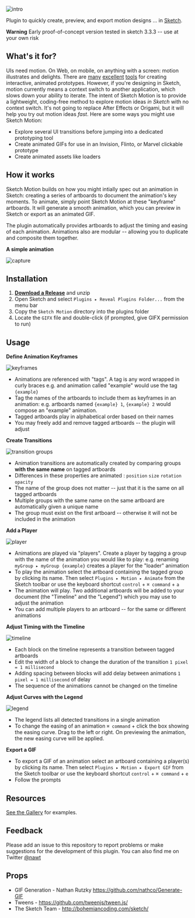![intro](http://nwallen.github.io/Sketch-Motion/static/Sketch-Motion-Intro.gif)

Plugin to quickly create, preview, and export motion designs ... in [Sketch](http://bohemiancoding.com/sketch/). 

**Warning**
Early proof-of-concept version tested in sketch 3.3.3 -- use at your own risk

## What's it for?
UIs need motion. On Web, on mobile, on anything with a screen: motion illustrates and delights. There are [many](https://facebook.github.io/origami/) [excellent](http://www.pixate.com/) [tools](http://framerjs.com/) for creating interactive, animated prototypes. However, if you're designing in Sketch, motion currently means a context switch to another application, which slows down your ability to iterate. The intent of Sketch Motion is to provide a lightweight, coding-free method to explore motion ideas *in Sketch* with no context switch. It's not going to replace After Effects or Origami, but it will help you try out motion ideas *fast*. Here are some ways you might use Sketch Motion:

- Explore several UI transitions before jumping into a dedicated prototyping tool
- Create animated GIFs for use in an Invision, Flinto, or Marvel clickable prototype
- Create animated assets like loaders

## How it works
Sketch Motion builds on how you might intially spec out an animation in Sketch: creating a series of artboards to document the animation's key moments. To animate, simply point Sketch Motion at these "keyframe" artboards. It will generate a smooth animation, which you can preview in Sketch or export as an animated GIF. 

The plugin automatically provides artboards to adjust the timing and easing of each animation. Animations also are modular -- allowing you to duplicate and composite them together.

**A simple animation**

![capture](http://nwallen.github.io/Sketch-Motion/static/quickUsageCapture.gif)

## Installation
1. **[Download a Release](https://github.com/nwallen/Sketch-Motion/releases)** and unzip
2. Open Sketch and select `Plugins ▸ Reveal Plugins Folder...` from the menu bar
3. Copy the `Sketch Motion` directory into the plugins folder
4. Locate the `GIFX` file and double-click (if prompted, give GIFX permission to run)

## Usage

**Define Animation Keyframes**

![keyframes](http://nwallen.github.io/Sketch-Motion/static/keyframes.png)

 - Animations are referenced with "tags". A tag is any word wrapped in curly braces e.g. and animation called "example" would use the tag `{example}`
 - Tag the names of the artboards to include them as keyframes in an animation: e.g. artboards named `{example} 1`, `{example} 2` would compose an "example" animation.
 - Tagged artboards play in alphabetical order based on their names
 - You may freely add and remove tagged artboards -- the plugin will adjust

**Create Transitions**

![transition groups](http://nwallen.github.io/Sketch-Motion/static/transitionGroups.png)

- Animation transitions are automatically created by comparing groups **with the same name** on tagged artboards
- Differences in these properties are animated : `position` `size` `rotation` `opacity`
- The name of the group does not matter -- just that it is the same on all tagged artboards
- Multiple groups with the same name on the same artboard are automatically given a unique name
- The group must exist on the first artboard -- otherwise it will not be included in the animation


**Add a Player**

![player](http://nwallen.github.io/Sketch-Motion/static/player.png)

- Animations are played via "players". Create a player by tagging a group with the name of the animation you would like to play: e.g. renaming `myGroup ▸ myGroup {example}` creates a player for the "loader" animation
- To play the animation select the artboard containing the tagged group by clicking its name. Then select `Plugins ▸ Motion ▸ Animate` from the Sketch toolbar or use the keyboard shortcut `control` + `⌘ command` + `a` 
- The animation will play. Two additional artboards will be added to your document (the "Timeline" and the "Legend") which you may use to adjust the animation
- You can add multiple players to an artboard -- for the same or different animations

**Adjust Timing with the Timeline**

![timeline](http://nwallen.github.io/Sketch-Motion/static/timeline.png)

- Each block on the timeline represents a transition between tagged artboards
- Edit the width of a block to change the duration of the transition `1 pixel = 1 millisecond`
- Adding spacing between blocks will add delay between animations `1 pixel = 1 millisecond` of delay
- The sequence of the animations cannot be changed on the timeline 

**Adjust Curves with the Legend**

![legend](http://nwallen.github.io/Sketch-Motion/static/legend.png)

- The legend lists all detected transitions in a single animation 
- To change the easing of an animation `⌘ command` + click the box showing the easing curve. Drag to the left or right. On previewing the animation, the new easing curve will be applied.

**Export a GIF**
- To export a GIF of an animation select an artboard containing a player(s) by clicking its name. Then select `Plugins ▸ Motion ▸ Export GIF` from the Sketch toolbar or use the keyboard shortcut `control` + `⌘ command` + `e` 
- Follow the prompts

## Resources
[See the Gallery](https://github.com/nwallen/Sketch-Motion-Gallery/) for examples.

## Feedback
Please add an issue to this repository to report problems or make suggestions for the development of this plugin. You can also find me on Twitter [@nawt](https://twitter.com/nawt)

## Props
- GIF Generation - Nathan Rutzky https://github.com/nathco/Generate-GIF
- Tweens - https://github.com/tweenjs/tween.js/
- The Sketch Team - http://bohemiancoding.com/sketch/

